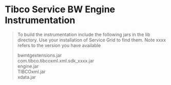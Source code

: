 # Tibco Service BW Engine Instrumentation

> To build the instrumentation include the following jars in the lib directory.  Use your installation of Service Grid to find them. 
> Note xxxx refers to the version you have available
>
> bwmtgextensions.jar   
> com.tibco.tibcoxml.xml.sdk_xxxx.jar   
> engine.jar   
> TIBCOxml.jar   
> xdata.jar   
